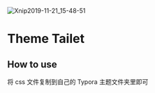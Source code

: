 ![Xnip2019-11-21_15-48-51](https://yhzs15155.oss-cn-hangzhou.aliyuncs.com/images/tailet-logo.png)

# Theme Tailet



## How to use

将 css 文件复制到自己的 Typora 主题文件夹里即可